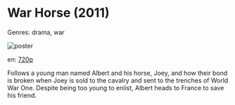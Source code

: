 # War Horse (2011)

Genres: drama, war

![poster](http://image.tmdb.org/t/p/w500/6wMoQyJddEiLCzLUHiX7LNWhDol.jpg)

en:
  [720p](magnet:?xt=urn:btih:7CB8DE0EABBEF4207E7608CEA8DF50DD2965E1BF&tr=udp://glotorrents.pw:6969/announce&tr=udp://tracker.opentrackr.org:1337/announce&tr=udp://torrent.gresille.org:80/announce&tr=udp://tracker.openbittorrent.com:80&tr=udp://tracker.coppersurfer.tk:6969&tr=udp://tracker.leechers-paradise.org:6969&tr=udp://p4p.arenabg.ch:1337&tr=udp://tracker.internetwarriors.net:1337)
  


Follows a young man named Albert and his horse, Joey, and how their bond is broken when Joey is sold to the cavalry and sent to the trenches of World War One. Despite being too young to enlist, Albert heads to France to save his friend.